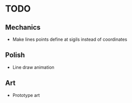 # TODO
## Mechanics
- Make lines points define at sigils instead of coordinates

## Polish
- Line draw animation

## Art
- Prototype art
